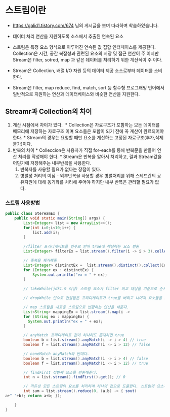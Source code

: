 # 스트림이란 
* https://galid1.tistory.com/674 님의 게시글을 보며 따라하며 학습하였습니다.
* 데이터 처리 연산을 지원하도록 소스에서 추출된 연속된 요소
* 스트림은 특정 요소 형식으로 이루어진 연속된 값 집합 인터페이스를 제공한다. Collection은 시간, 공간 복잡성과 관련된 요소의 저장 및 접근 연산이 주 이지만 Stream은 filter, sotred, map 과 같은 데이터를 처리하기 위한 계산식이 주 이다.

* Stream은 Collection, 배열 I/O 자원 등의 데이터 제공 소스로부터 데이터를 소비한다.

* Stream은 filter, map reduce, find, match, sort 등 함수형 프로그래밍 언어에서 일반적으로 지원하는 연산과 데이터베이스와 비슷한 연산을 지원한다.


## Streamr과 Collection의 차이
1. 계산 시점에서 차이가 있다.   * Collection은 자료구조가 포함하는 모든 데이터를 메모리에 저장하는 자료구조 이며 요소들은 포함이 되기 전에 꼭 계산이 완료되어야 한다. * Stream의 경우는 요청할 때만 요소를 계산하는 고정된 자료구조(추가,삭제 불가)이다.
2.  반복의 차이 * Colleccion은 사용자가 직접 for-each를 통해 반복문을 만들어 연산 처리를 작성해야 한다. * Stream은 반복을 알아서 처리하고, 결과 Stream값을 어딘가에 저장해주는 내부반복을 사용한다. 
	1. 반복자를 사용할 필요가 없다는 장점이 있다.
	2. 병렬성 처리의 이점 - 외부반복을 사용할 경우 병렬처리를 위해 스레드간의 공유자원에 대해 동기화를 처리해 주어야 하지만 내부 반복은 관리할 필요가 없다. 
	
### 스트림 사용방법
```java
public class StereamEx {
	public void static main(String[] args) {
		List<Integer> list = new ArrayList<>();
		for(int i=0;i<10;i++) {
			list.add(i);
		}
			
		//filter 프리디케이트를 인수로 받아 true에 해당하는 요소 반환
		List<Integer> filterEx = list.stream().filter(i -> i > 3).collect(Collectos.toList());

		// 중복을 제거해줌
		List<Integer> distinctEx = 	list.stream().distinct().collect(Collectors.toList());
		for (Integer ex : distinctEx) {
    		System.out.println("ex = " + ex);
		}
		
		// takeWhile(jdk1.9 이상) 스트림 요소가 filter 비교 대상을 기준으로 순서대로 정렬되어 있는 경우에 인수로 전달받은 프리디케이트가 처음으로 false를 반환하기 전까지 포함하는 스트림을 반환

		// dropWhile 인수로 전달받은 프리디케이트가 true를 버리고 나머지 요소들을 포함하는 스트림을 반환

		// map 스트림을 새로운 스트림으로 변환하는 연산을 해준다.
		List<String> mappingEx = list.stream().map(i -> 				String.valueOf(i)).collect(Collectors.toList());
		for (String ex : mappingEx) {
  		  System.out.println("ex = " + ex);
		}

		// anyMatch 프리디케이트 값이 하나라도 존재하면 true
		boolean b = list.stream().anyMatch(i -> i > 4) // true
		boolean f = list.stream().anyMatch(i -> i > 12) // false

		// noneMatch anyMatch와 반대다.	
		boolean b = list.stream().anyMatch(i -> i > 4) // false
		boolean f = list.stream().anyMatch(i -> i > 12) // true

		// findFirst 첫번째 요소를 반환해준다.
		int n = list.stream().findFirst().get(); // 0 

		// 리듀싱 모든 스트림의 요소를 처리하여 하나의 값으로 도출한다. 스트림의 요소가 하나의 값으로 줄어들 때 까지 람다는 각 요소를 반복하여 연산 및 조합을 한다.
		int sum = list.stream().reduce(0, (a,b) -> { sout(
a+" "+b); return a+b; });

	}
}
```
 







